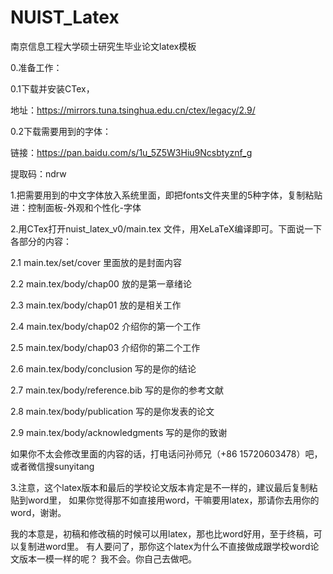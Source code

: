 # NUIST_Latex
南京信息工程大学硕士研究生毕业论文latex模板

0.准备工作：

0.1下载并安装CTex，

地址：https://mirrors.tuna.tsinghua.edu.cn/ctex/legacy/2.9/

0.2下载需要用到的字体：

链接：https://pan.baidu.com/s/1u_5Z5W3Hiu9Ncsbtyznf_g 

提取码：ndrw

1.把需要用到的中文字体放入系统里面，即把fonts文件夹里的5种字体，复制粘贴进：控制面板-外观和个性化-字体

2.用CTex打开nuist_latex_v0/main.tex 文件，用XeLaTeX编译即可。下面说一下各部分的内容：

2.1 main.tex/set/cover 里面放的是封面内容

2.2 main.tex/body/chap00 放的是第一章绪论

2.3 main.tex/body/chap01 放的是相关工作

2.4 main.tex/body/chap02 介绍你的第一个工作

2.5 main.tex/body/chap03 介绍你的第二个工作

2.6 main.tex/body/conclusion 写的是你的结论

2.7 main.tex/body/reference.bib 写的是你的参考文献

2.8 main.tex/body/publication 写的是你发表的论文

2.9 main.tex/body/acknowledgments 写的是你的致谢

如果你不太会修改里面的内容的话，打电话问孙师兄（+86 15720603478）吧，或者微信搜sunyitang

3.注意，这个latex版本和最后的学校论文版本肯定是不一样的，建议最后复制粘贴到word里，
如果你觉得那不如直接用word，干嘛要用latex，那请你去用你的word，谢谢。

我的本意是，初稿和修改稿的时候可以用latex，那也比word好用，至于终稿，可以复制进word里。
有人要问了，那你这个latex为什么不直接做成跟学校word论文版本一模一样的呢？
我不会。你自己去做吧。
